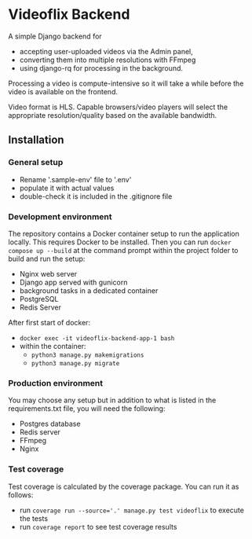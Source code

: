 # Videoflix Backend

A simple Django backend for
- accepting user-uploaded videos via the Admin panel,
- converting them into multiple resolutions with FFmpeg
- using django-rq for processing in the background.

Processing a video is compute-intensive so it will take a while before the video is available on the frontend.

Video format is HLS. Capable browsers/video players will select the appropriate resolution/quality based on the available bandwidth.

## Installation

### General setup

- Rename '.sample-env' file to '.env'
- populate it with actual values
- double-check it is included in the .gitignore file

### Development environment

The repository contains a Docker container setup to run the application locally. This requires Docker to be installed. Then you can run `docker compose up --build` at the command prompt within the project folder to build and run the setup:

- Nginx web server
- Django app served with gunicorn
- background tasks in a dedicated container
- PostgreSQL
- Redis Server

After first start of docker:
- `docker exec -it videoflix-backend-app-1 bash`
- within the container:
    - `python3 manage.py makemigrations`
    - `python3 manage.py migrate`

### Production environment

You may choose any setup but in addition to what is listed in the requirements.txt file, you will need the following:
- Postgres database
- Redis server
- FFmpeg
- Nginx

### Test coverage

Test coverage is calculated by the coverage package. You can run it as follows:
- run `coverage run --source='.' manage.py test videoflix` to execute the tests
- run `coverage report` to see test coverage results